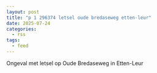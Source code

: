 ```yaml
---
layout: post
title: "p 1 296374 letsel oude bredaseweg etten-leur"
date: 2025-07-24
categories: 
  - rss
tags: 
  - feed
---
```


Ongeval met letsel op Oude Bredaseweg in Etten-Leur
